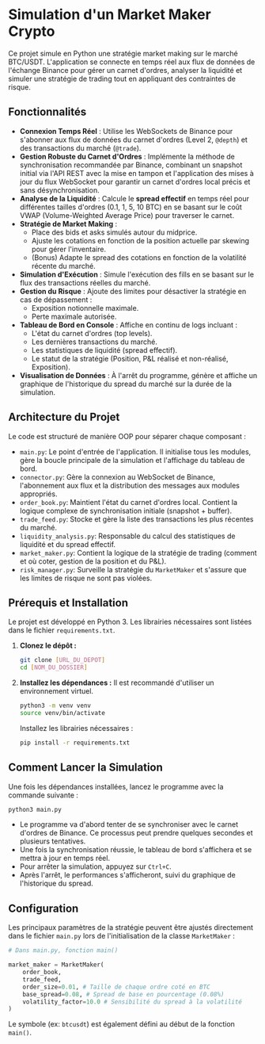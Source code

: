 # Simulation d'un Market Maker Crypto

Ce projet simule en Python une stratégie market making sur le marché BTC/USDT. L'application se connecte en temps réel aux flux de données de l'échange Binance pour gérer un carnet d'ordres, analyser la liquidité et simuler une stratégie de trading tout en appliquant des contraintes de risque.

## Fonctionnalités

-   **Connexion Temps Réel** : Utilise les WebSockets de Binance pour s'abonner aux flux de données du carnet d'ordres (Level 2, `@depth`) et des transactions du marché (`@trade`).
-   **Gestion Robuste du Carnet d'Ordres** : Implémente la méthode de synchronisation recommandée par Binance, combinant un snapshot initial via l'API REST avec la mise en tampon et l'application des mises à jour du flux WebSocket pour garantir un carnet d'ordres local précis et sans désynchronisation.
-   **Analyse de la Liquidité** : Calcule le **spread effectif** en temps réel pour différentes tailles d'ordres (0.1, 1, 5, 10 BTC) en se basant sur le coût VWAP (Volume-Weighted Average Price) pour traverser le carnet.
-   **Stratégie de Market Making** :
    -   Place des bids et asks simulés autour du midprice.
    -   Ajuste les cotations en fonction de la position actuelle par skewing pour gérer l'inventaire.
    -   (Bonus) Adapte le spread des cotations en fonction de la volatilité récente du marché.
-   **Simulation d'Exécution** : Simule l'exécution des fills en se basant sur le flux des transactions réelles du marché.
-   **Gestion du Risque** : Ajoute des limites pour désactiver la stratégie en cas de dépassement :
    -   Exposition notionnelle maximale.
    -   Perte maximale autorisée.
-   **Tableau de Bord en Console** : Affiche en continu de logs incluant :
    -   L'état du carnet d'ordres (top levels).
    -   Les dernières transactions du marché.
    -   Les statistiques de liquidité (spread effectif).
    -   Le statut de la stratégie (Position, P&L réalisé et non-réalisé, Exposition).
-   **Visualisation de Données** : À l'arrêt du programme, génère et affiche un graphique de l'historique du spread du marché sur la durée de la simulation.

## Architecture du Projet

Le code est structuré de manière OOP pour séparer chaque composant :

-   `main.py`: Le point d'entrée de l'application. Il initialise tous les modules, gère la boucle principale de la simulation et l'affichage du tableau de bord.
-   `connector.py`: Gère la connexion au WebSocket de Binance, l'abonnement aux flux et la distribution des messages aux modules appropriés.
-   `order_book.py`: Maintient l'état du carnet d'ordres local. Contient la logique complexe de synchronisation initiale (snapshot + buffer).
-   `trade_feed.py`: Stocke et gère la liste des transactions les plus récentes du marché.
-   `liquidity_analysis.py`: Responsable du calcul des statistiques de liquidité et du spread effectif.
-   `market_maker.py`: Contient la logique de la stratégie de trading (comment et où coter, gestion de la position et du P&L).
-   `risk_manager.py`: Surveille la stratégie du `MarketMaker` et s'assure que les limites de risque ne sont pas violées.

## Prérequis et Installation

Le projet est développé en Python 3. Les librairies nécessaires sont listées dans le fichier `requirements.txt`.

1.  **Clonez le dépôt :**
    ```bash
    git clone [URL_DU_DEPOT]
    cd [NOM_DU_DOSSIER]
    ```

2.  **Installez les dépendances :**
    Il est recommandé d'utiliser un environnement virtuel.
    ```bash
    python3 -m venv venv
    source venv/bin/activate
    ```
    Installez les librairies nécessaires :
    ```bash
    pip install -r requirements.txt
    ```

## Comment Lancer la Simulation

Une fois les dépendances installées, lancez le programme avec la commande suivante :

```bash
python3 main.py
```

-   Le programme va d'abord tenter de se synchroniser avec le carnet d'ordres de Binance. Ce processus peut prendre quelques secondes et plusieurs tentatives.
-   Une fois la synchronisation réussie, le tableau de bord s'affichera et se mettra à jour en temps réel.
-   Pour arrêter la simulation, appuyez sur `Ctrl+C`.
-   Après l'arrêt, le performances s'afficheront, suivi du graphique de l'historique du spread.

## Configuration

Les principaux paramètres de la stratégie peuvent être ajustés directement dans le fichier `main.py` lors de l'initialisation de la classe `MarketMaker` :

```python
# Dans main.py, fonction main()

market_maker = MarketMaker(
    order_book,
    trade_feed,
    order_size=0.01, # Taille de chaque ordre coté en BTC
    base_spread=0.08, # Spread de base en pourcentage (0.08%)
    volatility_factor=10.0 # Sensibilité du spread à la volatilité
)
```

Le symbole (ex: `btcusdt`) est également défini au début de la fonction `main()`.

